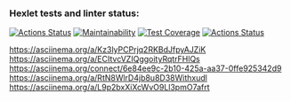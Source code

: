 ### Hexlet tests and linter status:
[![Actions Status](https://github.com/yauhen1996/python-project-lvl1/workflows/hexlet-check/badge.svg)](https://github.com/yauhen1996/python-project-lvl1/actions)
[![Maintainability](https://api.codeclimate.com/v1/badges/cbb0c7701e024b019144/maintainability)](https://codeclimate.com/github/yauhen1996/python-project-lvl1/maintainability)
[![Test Coverage](https://api.codeclimate.com/v1/badges/cbb0c7701e024b019144/test_coverage)](https://codeclimate.com/github/yauhen1996/python-project-lvl1/test_coverage)
[![Actions Status](https://github.com/yauhen1996/python-project-lvl1/workflows/linter-check/badge.svg)](https://github.com/yauhen1996/python-project-lvl1/actions)

https://asciinema.org/a/Kz3lyPCPrjq2RKBdJfpyAJZiK
https://asciinema.org/a/ECItvcVZIQggoityRqtrFHlQs
https://asciinema.org/connect/6e84ee9c-2b10-425a-aa37-0ffe925342d9
https://asciinema.org/a/RtN8WlrD4jb8u8D38Withxudl
https://asciinema.org/a/L9p2bxXiXcWvO9Ll3pmO7afrt
